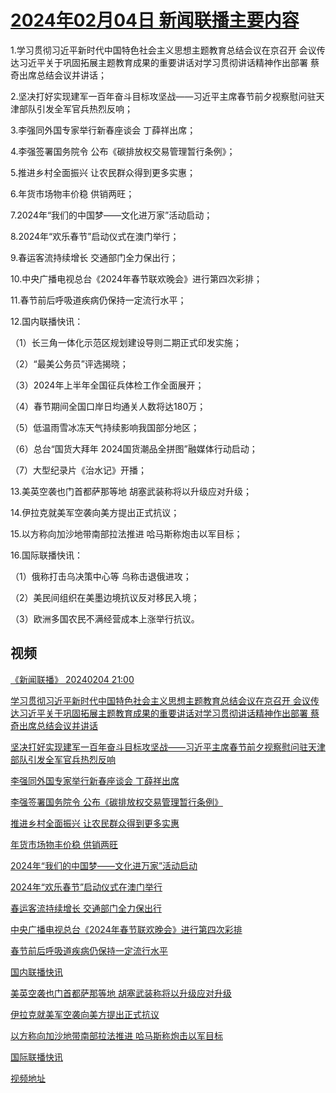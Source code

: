 # [2024年02月04日 新闻联播主要内容](https://tv.cctv.com/lm/xwlb/day/20240204.shtml)

1.学习贯彻习近平新时代中国特色社会主义思想主题教育总结会议在京召开 会议传达习近平关于巩固拓展主题教育成果的重要讲话对学习贯彻讲话精神作出部署 蔡奇出席总结会议并讲话；

2.坚决打好实现建军一百年奋斗目标攻坚战——习近平主席春节前夕视察慰问驻天津部队引发全军官兵热烈反响；

3.李强同外国专家举行新春座谈会 丁薛祥出席；

4.李强签署国务院令 公布《碳排放权交易管理暂行条例》；

5.推进乡村全面振兴 让农民群众得到更多实惠；

6.年货市场物丰价稳 供销两旺；

7.2024年“我们的中国梦——文化进万家”活动启动；

8.2024年“欢乐春节”启动仪式在澳门举行；

9.春运客流持续增长 交通部门全力保出行；

10.中央广播电视总台《2024年春节联欢晚会》进行第四次彩排；

11.春节前后呼吸道疾病仍保持一定流行水平；

12.国内联播快讯：

（1）长三角一体化示范区规划建设导则二期正式印发实施；

（2）“最美公务员”评选揭晓；

（3）2024年上半年全国征兵体检工作全面展开；

（4）春节期间全国口岸日均通关人数将达180万；

（5）低温雨雪冰冻天气持续影响我国部分地区；

（6）总台“国货大拜年 2024国货潮品全拼图”融媒体行动启动；

（7）大型纪录片《治水记》开播；

13.美英空袭也门首都萨那等地 胡塞武装称将以升级应对升级；

14.伊拉克就美军空袭向美方提出正式抗议；

15.以方称向加沙地带南部拉法推进 哈马斯称炮击以军目标；

16.国际联播快讯：

（1）俄称打击乌决策中心等 乌称击退俄进攻；

（2）美民间组织在美墨边境抗议反对移民入境；

（3）欧洲多国农民不满经营成本上涨举行抗议。

## 视频

[《新闻联播》 20240204 21:00](https://tv.cctv.com/2024/02/04/VIDEzSutQkUjBJRowlyU5pFK240204.shtml)

[学习贯彻习近平新时代中国特色社会主义思想主题教育总结会议在京召开 会议传达习近平关于巩固拓展主题教育成果的重要讲话对学习贯彻讲话精神作出部署 蔡奇出席总结会议并讲话](https://tv.cctv.com/2024/02/04/VIDEjRRdTSGpf8v5XzMfmn37240204.shtml)

[坚决打好实现建军一百年奋斗目标攻坚战——习近平主席春节前夕视察慰问驻天津部队引发全军官兵热烈反响](https://tv.cctv.com/2024/02/04/VIDELBzYMWzvB4PdJDHlre5P240204.shtml)

[李强同外国专家举行新春座谈会 丁薛祥出席](https://tv.cctv.com/2024/02/04/VIDEAM8axQjz6fU6ovFvKI29240204.shtml)

[李强签署国务院令 公布《碳排放权交易管理暂行条例》](https://tv.cctv.com/2024/02/04/VIDE5ysyvILAlP8H1KaSMOWG240204.shtml)

[推进乡村全面振兴 让农民群众得到更多实惠](https://tv.cctv.com/2024/02/04/VIDE3fMilOhy4NuQwqxsVAcr240204.shtml)

[年货市场物丰价稳 供销两旺](https://tv.cctv.com/2024/02/04/VIDEdV6qDo5PWExXNgPOcdj5240204.shtml)

[2024年“我们的中国梦——文化进万家”活动启动](https://tv.cctv.com/2024/02/04/VIDEX8NGpcPTJleSoqFImtQ6240204.shtml)

[2024年“欢乐春节”启动仪式在澳门举行](https://tv.cctv.com/2024/02/04/VIDEXBchUTerzD9H1JjbrZj2240204.shtml)

[春运客流持续增长 交通部门全力保出行](https://tv.cctv.com/2024/02/04/VIDEN2Y7VX4NSbUmFzutZx7j240204.shtml)

[中央广播电视总台《2024年春节联欢晚会》进行第四次彩排](https://tv.cctv.com/2024/02/04/VIDEfOJDpU3ywaR0OxjNzdrE240204.shtml)

[春节前后呼吸道疾病仍保持一定流行水平](https://tv.cctv.com/2024/02/04/VIDEHGgtmTe2kjg9Iyx0szfI240204.shtml)

[国内联播快讯](https://tv.cctv.com/2024/02/04/VIDEdIux25fVjvdBbJDbDZ0j240204.shtml)

[美英空袭也门首都萨那等地 胡塞武装称将以升级应对升级](https://tv.cctv.com/2024/02/04/VIDENHMyaldRSrijWE3sWLVb240204.shtml)

[伊拉克就美军空袭向美方提出正式抗议](https://tv.cctv.com/2024/02/04/VIDE1ZQ71YqzDLKewUtg9zVM240204.shtml)

[以方称向加沙地带南部拉法推进 哈马斯称炮击以军目标](https://tv.cctv.com/2024/02/04/VIDEDyIowVfssnBU2x1aQnwD240204.shtml)

[国际联播快讯](https://tv.cctv.com/2024/02/04/VIDE9XpwwAHq0ELIjJxCdyMK240204.shtml)

[视频地址](https://tv.cctv.com/lm/xwlb/day/20240204.shtml) 

